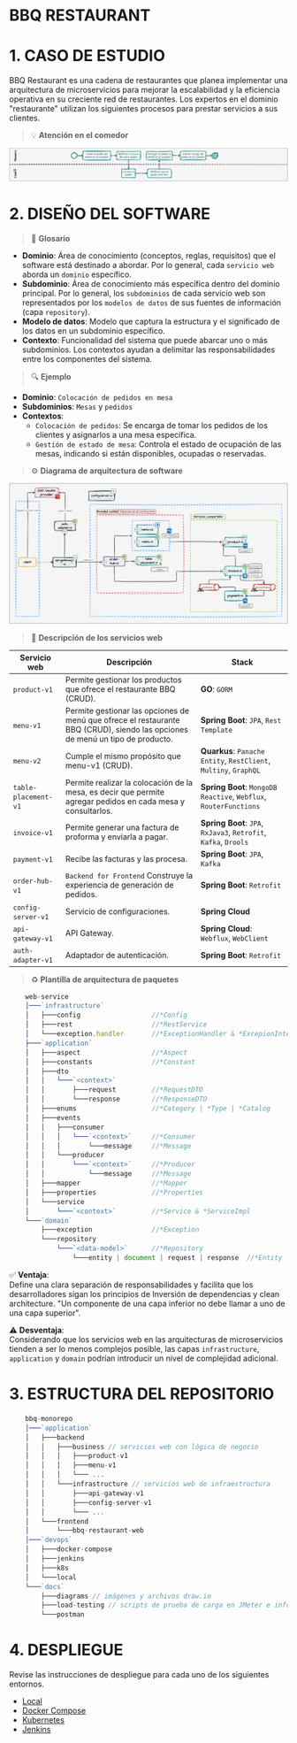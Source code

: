 # BBQ RESTAURANT

# 1. CASO DE ESTUDIO
BBQ Restaurant es una cadena de restaurantes que planea implementar una arquitectura de microservicios para mejorar la escalabilidad y la eficiencia operativa en su creciente red de restaurantes.
Los expertos en el dominio "restaurante" utilizan los siguientes procesos para prestar servicios a sus clientes.


> 💡 **Atención en el comedor**
>
![Proceso de atención en el restaurante](./docs/diagrams/restaurant-process.jpg)

# 2. DISEÑO DEL SOFTWARE

> 📌 **Glosario**
- **Dominio**: Área de conocimiento (conceptos, reglas, requisitos) que el software está destinado a abordar. Por lo general, cada `servicio web` aborda un `dominio` específico.
- **Subdominio**: Área de conocimiento más específica dentro del dominio principal. Por lo general, los `subdominios` de cada servicio web son representados por los `modelos de datos` de sus fuentes de información (capa `repository`).
- **Modelo de datos**: Modelo que captura la estructura y el significado de los datos en un subdominio específico.
- **Contexto**: Funcionalidad del sistema que puede abarcar uno o más subdominios. Los contextos ayudan a delimitar las responsabilidades entre los componentes del sistema.

> 🔍 **Ejemplo**
- **Dominio**: `Colocación de pedidos en mesa`
- **Subdominios**: `Mesas` y `pedidos`
- **Contextos**:
  - `Colocación de pedidos`: Se encarga de tomar los pedidos de los clientes y asignarlos a una mesa específica.
  - `Gestión de estado de mesa`: Controla el estado de ocupación de las mesas, indicando si están disponibles, ocupadas o reservadas.

> ⚙️ **Diagrama de arquitectura de software**

![Arquitectura de software](./docs/diagrams/software-architecture.jpg)

> 📝 **Descripción de los servicios web**

| Servicio web                   | Descripción                                                                                                                   | Stack                                                             |   
|--------------------------------|-------------------------------------------------------------------------------------------------------------------------------|-------------------------------------------------------------------|
| `product-v1`                   | Permite gestionar los productos que ofrece el restaurante BBQ (CRUD).                                                         | **GO**: `GORM`                                                    |
| `menu-v1`                      | Permite gestionar las opciones de menú que ofrece el restaurante BBQ (CRUD), siendo las opciones de menú un tipo de producto. | **Spring Boot**: `JPA`, `Rest Template`                           |
| `menu-v2`                      | Cumple el mismo propósito que menu-v1 (CRUD).                                                                                 | **Quarkus**: `Panache Entity`, `RestClient`, `Multiny`, `GraphQL` |
| `table-placement-v1`           | Permite realizar la colocación de la mesa, es decir que permite agregar pedidos en cada mesa y consultarlos.                  | **Spring Boot**: `MongoDB Reactive`, `Webflux`, `RouterFunctions` |
| `invoice-v1`                   | Permite generar una factura de proforma y enviarla a pagar.                                                                   | **Spring Boot**: `JPA`, `RxJava3`, `Retrofit`, `Kafka`, `Drools`  |
| `payment-v1`                   | Recibe las facturas y las procesa.                                                                                            | **Spring Boot**: `JPA`, `Kafka`                                   |
| `order-hub-v1`                 | `Backend for Frontend` Construye la experiencia de generación de pedidos.                                                     | **Spring Boot**: `Retrofit`                                       |
| `config-server-v1`             | Servicio de configuraciones.                                                                                                  | **Spring Cloud**                                                  |
| `api-gateway-v1`               | API Gateway.                                                                                                                  | **Spring Cloud**: `Webflux`, `WebClient`                          |
| `auth-adapter-v1`              | Adaptador de autenticación.                                                                                                   | **Spring Boot**: `Retrofit`                                       |

> ♻️ **Plantilla de arquitectura de paquetes**

```javascript
    web-service
    │───`infrastructure`
    │   ├───config                  //*Config
    │   ├───rest                    //*RestService
    │   └───exception.handler       //*ExceptionHandler & *ExcepionInterceptor
    ├───`application`
    │   ├───aspect                  //*Aspect
    │   ├───constants               //*Constant
    │   ├───dto
    │   │   └───`<context>`
    │   │       ├───request         //*RequestDTO
    │   │       └───response        //*ResponseDTO
    │   ├───enums                   //*Category | *Type | *Catalog
    │   ├───events
    │   │   ├───consumer
    │   │   │   └───`<context>`     //*Consumer
    │   │   │       └───message     //*Message
    │   │   └───producer
    │   │       └───`<context>`     //*Producer
    │   │           └───message     //*Message
    │   ├───mapper                  //*Mapper
    │   ├───properties              //*Properties
    │   └───service                 
    │       └───`<context>`         //*Service & *ServiceImpl
    └───`domain`
        ├───exception               //*Exception
        └───repository
            └───`<data-model>`      //*Repository
                └───entity | document | request | response  //*Entity | *Document | *RequestWrapper | *ResponseWrapper

```
✅ **Ventaja**: 
<br>Define una clara separación de responsabilidades y facilita que los desarrolladores sigan los principios de Inversión de dependencias y clean architecture. "Un componente de una capa inferior no debe llamar a uno de una capa superior".

⚠️ **Desventaja**:
<br>Considerando que los servicios web en las arquitecturas de microservicios tienden a ser lo menos complejos posible, las capas `infrastructure`, `application` y `domain` podrían introducir un nivel de complejidad adicional.

# 3. ESTRUCTURA DEL REPOSITORIO

```javascript
    bbq-monorepo
    │───`application`
    │   ├───backend
    │   │   ├───business // servicios web con lógica de negocio 
    │   │   │   ├───product-v1
    │   │   │   ├───menu-v1
    │   │   │   └─── ...
    │   │   └───infrastructure // servicios web de infraestructura
    │   │       ├───api-gateway-v1
    │   │       ├───config-server-v1
    │   │       └─── ...
    │   └───frontend
    │       └───bbq-restaurant-web
    │───`devops`
    │   ├───docker-compose
    │   ├───jenkins
    │   ├───k8s
    │   └───local
    └───`docs`
        ├───diagrams // imágenes y archivos draw.io
        ├───load-testing // scripts de prueba de carga en JMeter e informes
        └───postman
```


# 4. DESPLIEGUE
Revise las instrucciones de despliegue para cada uno de los siguientes entornos.
- [Local](./devops/local/README.md)
- [Docker Compose](./devops/docker-compose/README.md)
- [Kubernetes](./devops/k8s/README.md)
- [Jenkins](./devops/jenkins/README.md)
